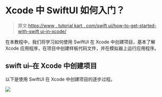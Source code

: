 # Xcode 中 SwiftUI 如何入门？

> 原文:[https://www . tutorial kart . com/swift ui/how-to-get-started-with-swift ui-in-xcode/](https://www.tutorialkart.com/swiftui/how-to-get-started-with-swiftui-in-xcode/)

在本教程中，我们将学习如何使用 SwiftUI 在 Xcode 中创建项目，基本了解 Xcode 应用程序，在项目中创建样板代码文件，并在模拟器上运行应用程序。

## swift ui–在 Xcode 中创建项目

以下是使用 SwiftUI 在 Xcode 中创建项目的逐步过程。

[![](../Images/925da31b32d6bc3827932f6c8afb11bb.png)](https://www.tutorialkart.com/)